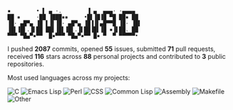 ```
▪        • ▌ ▄ ·.        ▐ ▄  ▄▄▄· ·▄▄▄▄  
██ ▪     ·██ ▐███▪▪     •█▌▐█▐█ ▀█ ██▪ ██ 
▐█· ▄█▀▄ ▐█ ▌▐▌▐█· ▄█▀▄ ▐█▐▐▌▄█▀▀█ ▐█· ▐█▌
▐█▌▐█▌.▐▌██ ██▌▐█▌▐█▌.▐▌██▐█▌▐█ ▪▐▌██. ██ 
▀▀▀ ▀█▄▀▪▀▀  █▪▀▀▀ ▀█▄▀▪▀▀ █▪ ▀  ▀ ▀▀▀▀▀•
```
I pushed **2087** commits, opened **55** issues, submitted **71** pull requests, received **116** stars across **88** personal projects and contributed to **3** public repositories.

Most used languages across my projects:

![C](https://img.shields.io/static/v1?style=flat-square&label=%E2%A0%80&color=555&labelColor=%23555555&message=C%EF%B8%B133.7%25)
![Emacs Lisp](https://img.shields.io/static/v1?style=flat-square&label=%E2%A0%80&color=555&labelColor=%23c065db&message=Emacs%20Lisp%EF%B8%B127.2%25)
![Perl](https://img.shields.io/static/v1?style=flat-square&label=%E2%A0%80&color=555&labelColor=%230298c3&message=Perl%EF%B8%B121.2%25)
![CSS](https://img.shields.io/static/v1?style=flat-square&label=%E2%A0%80&color=555&labelColor=%23563d7c&message=CSS%EF%B8%B11.9%25)
![Common Lisp](https://img.shields.io/static/v1?style=flat-square&label=%E2%A0%80&color=555&labelColor=%233fb68b&message=Common%20Lisp%EF%B8%B11.5%25)
![Assembly](https://img.shields.io/static/v1?style=flat-square&label=%E2%A0%80&color=555&labelColor=%236E4C13&message=Assembly%EF%B8%B11.3%25)
![Makefile](https://img.shields.io/static/v1?style=flat-square&label=%E2%A0%80&color=555&labelColor=%23427819&message=Makefile%EF%B8%B11.3%25)
![Other](https://img.shields.io/static/v1?style=flat-square&label=%E2%A0%80&color=555&labelColor=%23ededed&message=Other%EF%B8%B111.5%25)
